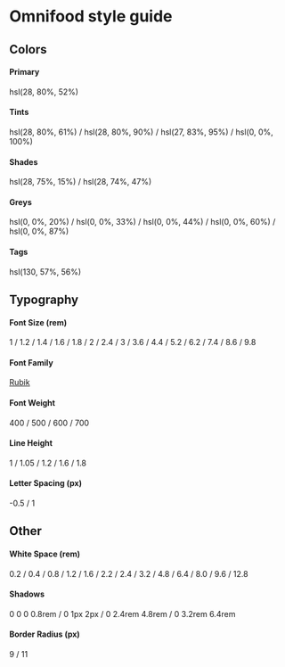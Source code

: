 # Omnifood style guide

## Colors

#### Primary

hsl(28, 80%, 52%)

#### Tints

hsl(28, 80%, 61%) / hsl(28, 80%, 90%) / hsl(27, 83%, 95%) / hsl(0, 0%, 100%)

#### Shades

hsl(28, 75%, 15%) / hsl(28, 74%, 47%)

#### Greys

hsl(0, 0%, 20%) / hsl(0, 0%, 33%) / hsl(0, 0%, 44%) / hsl(0, 0%, 60%) / hsl(0, 0%, 87%)

#### Tags

hsl(130, 57%, 56%)

## Typography

#### Font Size (rem)

1 / 1.2 / 1.4 / 1.6 / 1.8 / 2 / 2.4 / 3 / 3.6 / 4.4 / 5.2 / 6.2 / 7.4 / 8.6 / 9.8

#### Font Family

[Rubik](https://fonts.google.com/specimen/Rubik)

#### Font Weight

400 / 500 / 600 / 700

#### Line Height

1 / 1.05 / 1.2 / 1.6 / 1.8

#### Letter Spacing (px)

-0.5 / 1

## Other

#### White Space (rem)

0.2 / 0.4 / 0.8 / 1.2 / 1.6 / 2.2 / 2.4 / 3.2 / 4.8 / 6.4 / 8.0 / 9.6 / 12.8

#### Shadows

0 0 0 0.8rem / 0 1px 2px / 0 2.4rem 4.8rem / 0 3.2rem 6.4rem

#### Border Radius (px)

9 / 11
